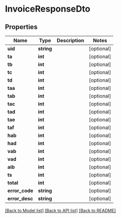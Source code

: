 # InvoiceResponseDto

## Properties
Name | Type | Description | Notes
------------ | ------------- | ------------- | -------------
**uid** | **string** |  | [optional] 
**ta** | **int** |  | [optional] 
**tb** | **int** |  | [optional] 
**tc** | **int** |  | [optional] 
**td** | **int** |  | [optional] 
**taa** | **int** |  | [optional] 
**tab** | **int** |  | [optional] 
**tac** | **int** |  | [optional] 
**tad** | **int** |  | [optional] 
**tae** | **int** |  | [optional] 
**taf** | **int** |  | [optional] 
**hab** | **int** |  | [optional] 
**had** | **int** |  | [optional] 
**vab** | **int** |  | [optional] 
**vad** | **int** |  | [optional] 
**aib** | **int** |  | [optional] 
**ts** | **int** |  | [optional] 
**total** | **int** |  | [optional] 
**error_code** | **string** |  | [optional] 
**error_desc** | **string** |  | [optional] 

[[Back to Model list]](../../README.md#documentation-for-models) [[Back to API list]](../../README.md#documentation-for-api-endpoints) [[Back to README]](../../README.md)


